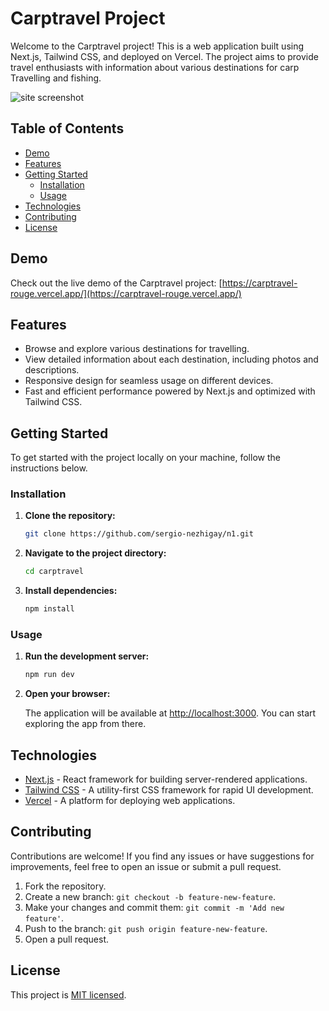 # Carptravel Project

Welcome to the Carptravel project! This is a web application built using Next.js, Tailwind CSS, and deployed on Vercel. The project aims to provide travel enthusiasts with information about various destinations for carp Travelling and fishing.

![site screenshot](./opengraph-image.jpg)

## Table of Contents

- [Demo](#demo)
- [Features](#features)
- [Getting Started](#getting-started)
  - [Installation](#installation)
  - [Usage](#usage)
- [Technologies](#technologies)
- [Contributing](#contributing)
- [License](#license)

## Demo

Check out the live demo of the Carptravel project: [https://carptravel-rouge.vercel.app/](https://carptravel-rouge.vercel.app/)

## Features

- Browse and explore various destinations for travelling.
- View detailed information about each destination, including photos and descriptions.
- Responsive design for seamless usage on different devices.
- Fast and efficient performance powered by Next.js and optimized with Tailwind CSS.

## Getting Started

To get started with the project locally on your machine, follow the instructions below.

### Installation

1. **Clone the repository:**

   ```bash
   git clone https://github.com/sergio-nezhigay/n1.git
   ```

2. **Navigate to the project directory:**

   ```bash
   cd carptravel
   ```

3. **Install dependencies:**

   ```bash
   npm install
   ```

### Usage

1. **Run the development server:**

   ```bash
   npm run dev
   ```

2. **Open your browser:**

   The application will be available at [http://localhost:3000](http://localhost:3000). You can start exploring the app from there.

## Technologies

- [Next.js](https://nextjs.org/) - React framework for building server-rendered applications.
- [Tailwind CSS](https://tailwindcss.com/) - A utility-first CSS framework for rapid UI development.
- [Vercel](https://vercel.com/) - A platform for deploying web applications.

## Contributing

Contributions are welcome! If you find any issues or have suggestions for improvements, feel free to open an issue or submit a pull request.

1. Fork the repository.
2. Create a new branch: `git checkout -b feature-new-feature`.
3. Make your changes and commit them: `git commit -m 'Add new feature'`.
4. Push to the branch: `git push origin feature-new-feature`.
5. Open a pull request.

## License

This project is [MIT licensed](LICENSE).
